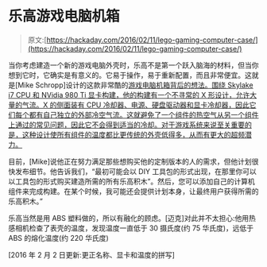 # 乐高游戏电脑机箱

> 原文:[https://hackaday.com/2016/02/11/lego-gaming-computer-case/](https://hackaday.com/2016/02/11/lego-gaming-computer-case/)

当你考虑建造一个新的游戏电脑外壳时，乐高不是第一个跃入脑海的材料，但当你想到它时，它确实是有意义的。它易于操作，易于重新配置，而且非常便宜。这就是[Mike Schropp]设计的这款非常酷的[游戏电脑机箱背后的想法。围绕 Skylake i7 CPU 和 NVidia 980 Ti 显卡构建，他的构建有一个不寻常的 X 形设计，允许大量的气流。X 的侧面装有 CPU 冷却器、电源、硬盘驱动器和显卡冷却器，因此它们每个都有自己独立的外部冷空气流。这就避免了一个组件的热空气从另一个组件上通过的常见问题，因此它不会得到适当的冷却。对于游戏系统来说至关重要的是，这种设计使所有组件的温度都比更传统的外壳低得多，从而有更大的超频潜力。](http://www.totalgeekdom.com/?p=3676)

目前，[Mike]说他正在努力满足那些想购买他的定制版本的人的需求，但他计划很快发布细节。他告诉我们，“最初可能会以 DIY 工具包的形式出现，在那里你可以以工具包的形式购买建造所需的所有乐高积木”。然后，您可以添加自己的计算机组件来完成构建。在某个时候，我可能还会提供计划本身，让最终用户获得所需的乐高积木。”

乐高当然是用 ABS 塑料做的，所以有融化的顾虑。[迈克]对此并不太担心:他用热感相机检查了表壳的温度，发现温度一直低于 30 摄氏度(约 75 华氏度)，远低于 ABS 的熔化温度(约 220 华氏度)

[2016 年 2 月 2 日更新:更正名称、显卡和温度的拼写]